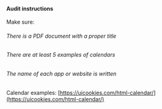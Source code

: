 #### Audit instructions

Make sure: 

###### There is a PDF document with a proper title
###### There are at least 5 examples of calendars
###### The name of each app or website is written

Calendar examples: [https://uicookies.com/html-calendar/](https://uicookies.com/html-calendar/)